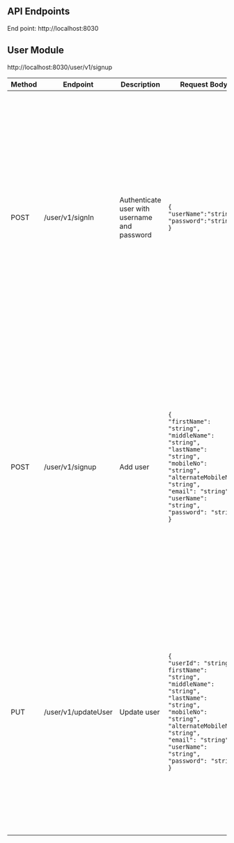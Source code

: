 ## API Endpoints

End point:  http://localhost:8030

## User Module

http://localhost:8030/user/v1/signup

| Method | Endpoint            | Description                                  | Request Body                                                                                                                                                                                                                                                                                                                         | Response                                                                                                                                                                                                                                                                                                                                                                                                                                                                                                                                                                                  |
|--------|---------------------|----------------------------------------------|--------------------------------------------------------------------------------------------------------------------------------------------------------------------------------------------------------------------------------------------------------------------------------------------------------------------------------------|-------------------------------------------------------------------------------------------------------------------------------------------------------------------------------------------------------------------------------------------------------------------------------------------------------------------------------------------------------------------------------------------------------------------------------------------------------------------------------------------------------------------------------------------------------------------------------------------|
| POST   | /user/v1/signIn     | Authenticate user with username and password | <pre>```{```<br/>```"userName":"string",```<br/>```"password":"string"```<br/>```}```</pre>                                                                                                                                                                                                                                          | success: <pre>```{```<br/>```"userId": "string", ```<br/>```"firstName": "string",```<br/>```"middleName": "string",```<br/>```"lastName": "string",```<br/>```"mobileNo": "string",```<br/>```"alternateMobileNo": "string",```<br/>```"email": "string",```<br/>```"userName": "string",```<br/>```"password": "string",```<br/>```"createdAt": "2025-05-23T14:47:38.550Z",```<br/>```"updatedAt": "2025-05-23T14:47:38.550Z"```<br/>```}```</pre> <br/>failure:<br/><pre>```{```<br/>```"httpStatus": number,```<br/>```"string",```<br/>```"result": ["string"]```<br/>```}```</pre>  |
| POST   | /user/v1/signup     | Add user                                     | <pre>```{```<br/>```"firstName": "string",```<br/>```"middleName": "string",```<br/>```"lastName": "string",```<br/>```"mobileNo": "string",```<br/>```"alternateMobileNo": "string",```<br/>```"email": "string",```<br/>```"userName": "string",```<br/>```"password": "string"```<br/>```} ```</pre>                              | <pre>```{```<br/>```"userId": "string", ```<br/>```"firstName": "string",```<br/>```"middleName": "string",```<br/>```"lastName": "string",```<br/>```"mobileNo": "string",```<br/>```"alternateMobileNo": "string",```<br/>```"email": "string",```<br/>```"userName": "string",```<br/>```"password": "string",```<br/>```"createdAt": "2025-05-23T14:47:38.550Z",```<br/>```"updatedAt": "2025-05-23T14:47:38.550Z"```<br/>```}```</pre> <br/>failure:<br/><pre>```{```<br/>```"httpStatus": number,```<br/>```"message": string",```<br/>```"result": ["string"]```<br/>```}```</pre> |
| PUT    | /user/v1/updateUser | Update user                                  | <pre>```{```<br/>```"userId": "string",```<br/>```firstName": "string",```<br/>```"middleName": "string",```<br/>```"lastName": "string",```<br/>```"mobileNo": "string",```<br/>```"alternateMobileNo": "string",```<br/>```"email": "string",```<br/>```"userName": "string",```<br/>```"password": "string"```<br/>```} ```</pre> | <pre>```{```<br/>```"userId": "string", ```<br/>```"firstName": "string",```<br/>```"middleName": "string",```<br/>```"lastName": "string",```<br/>```"mobileNo": "string",```<br/>```"alternateMobileNo": "string",```<br/>```"email": "string",```<br/>```"userName": "string",```<br/>```"password": "string",```<br/>```"createdAt": "2025-05-23T14:47:38.550Z",```<br/>```"updatedAt": "2025-05-23T14:47:38.550Z"```<br/>```}```</pre> <br/>failure:<br/><pre>```{```<br/>```"httpStatus": number,```<br/>```"message": string",```<br/>```"result": ["string"]```<br/>```}```</pre> |
